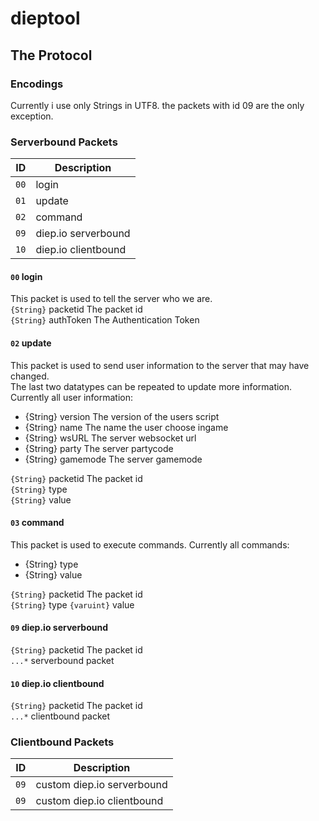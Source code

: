 # dieptool

## The Protocol

### Encodings

Currently i use only Strings in UTF8. the packets with id 09 are the only exception.

### Serverbound Packets

| ID   | Description         |
| ---- | ------------------- |
| `00` | login               |
| `01` | update              |
| `02` | command             |
| `09` | diep.io serverbound |
| `10` | diep.io clientbound |

#### `00` login

This packet is used to tell the server who we are.  
`{String}` packetid The packet id  
`{String}` authToken The Authentication Token

#### `02` update

This packet is used to send user information to the server that may have changed.  
The last two datatypes can be repeated to update more information.  
Currently all user information:
- {String} version The version of the users script
- {String} name The name the user choose ingame
- {String} wsURL The server websocket url
- {String} party The server partycode
- {String} gamemode The server gamemode

`{String}` packetid The packet id  
`{String}` type  
`{String}` value

#### `03` command

This packet is used to execute commands.
Currently all commands:
- {String} type
- {String} value

`{String}` packetid The packet id  
`{String}` type
`{varuint}` value

#### `09` diep.io serverbound

`{String}` packetid The packet id  
`...*` serverbound packet

#### `10` diep.io clientbound

`{String}` packetid The packet id  
`...*` clientbound packet

### Clientbound Packets

| ID   | Description                |
| ---- | -------------------------- |
| `09` | custom diep.io serverbound |
| `09` | custom diep.io clientbound |

